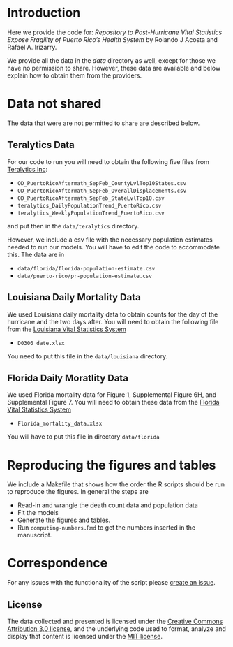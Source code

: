 # Introduction

Here we provide the code for: 
_Repository to Post-Hurricane Vital Statistics Expose Fragility of Puerto Rico’s Health System_ by Rolando J Acosta and Rafael A. Irizarry.

We provide all the data in the _data_ directory as well, except for those we have no permission to share. However, these data are available and below explain how to obtain them from the providers.

# Data not shared

The data that were are not permitted to share are described below. 

## Teralytics Data

For our code to run you will need to obtain the following five files from [Teralytics Inc](https://www.teralytics.net/):

* `OD_PuertoRicoAftermath_SepFeb_CountyLvlTop10States.csv`
* `OD_PuertoRicoAftermath_SepFeb_OverallDisplacements.csv`
* `OD_PuertoRicoAftermath_SepFeb_StateLvlTop10.csv`
* `teralytics_DailyPopulationTrend_PuertoRico.csv`
* `teralytics_WeeklyPopulationTrend_PuertoRico.csv`

and put then in the `data/teralytics`  directory.

However, we include a csv file with the necessary population estimates needed to run our models. You will have to edit the code to accommodate this. The data are in

* `data/florida/florida-population-estimate.csv`
* `data/puerto-rico/pr-population-estimate.csv`

## Louisiana Daily Mortality Data

We used Louisiana daily mortality data to obtain counts for the day of the hurricane and the two days after. You will need to obtain the following file from the [Louisiana Vital Statistics System](http://ldh.la.gov)

* `D0306 date.xlsx` 
 
You need to put this file in the `data/louisiana` directory.


## Florida Daily Moratlity Data

We used Florida mortality data for Figure 1, Supplemental Figure 6H, and Supplemental Figure 7. You will need to obtain these data from the [Florida Vital Statistics System](http://www.floridahealth.gov)

* `Florida_mortality_data.xlsx`

You will have to put this file in directory `data/florida`


# Reproducing the figures and tables

We include a Makefile that shows how the order the R scripts should be run to reproduce the figures. In general the steps are

* Read-in and wrangle the death count data and population data
* Fit the models
* Generate the figures and tables.
* Run `computing-numbers.Rmd` to get the numbers inserted in the manuscript.
# Correspondence
For any issues with the functionality of the script please [create an issue](https://github.com/rafalab/maria/issues).

## License
The data collected and presented is licensed under the [Creative Commons Attribution 3.0 license](http://creativecommons.org/licenses/by/3.0/us/deed.en_US), and the underlying code used to format, analyze and display that content is licensed under the [MIT license](http://opensource.org/licenses/mit-license.php).
 
 
 
 
 